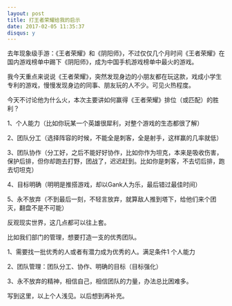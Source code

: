 ```yaml
---
layout: post
title: 打王者荣耀给我的启示
date: 2017-02-05 11:35:37
disqus: y
---
```


去年现象级手游：《王者荣耀》和《阴阳师》，不过仅仅几个月时间《王者荣耀》在国内游戏榜单中踢下《阴阳师》，成为中国手机游戏榜单中最火的游戏。

我今天重点来说说《王者荣耀》，突然发现身边的小朋友都在玩这款，戏成小学生专利的游戏，慢慢发现身边的同事、朋友玩的人不少。可见火热程度。

今天不讨论他为什么火，本次主要讲如何赢得《王者荣耀》排位（或匹配）的胜利？

1、个人能力（比如你玩某一个英雄很犀利，对整个游戏的生态都很了解）

2、团队分工（选择阵容的时候，不能全是刺客，全是射手，这样赢的几率就低）

3、团队协作（分工好，之后不能好好协作，比如你作为坦克，本来是吸收伤害，保护后排，但你却跑去打野，团战了，迟迟赶到。比如你是刺客，不去切后排，跑去切坦克）

4、目标明确（明明是推搭游戏，却以Gank人为乐，最后错过最佳时间）

5、永不放弃（不到最后一刻，不轻言放弃，就算敌人推到塔下，给他们来个团灭，翻盘不是不可能）

反观现实世界，这几点都可以往上套。

比如我们部门的管理，想要打造一支的优秀团队。

1、需要找一批优秀的人或者有潜力成为优秀的人。满足条件1  个人能力

2、团队管理：团队分工、协作、明确的目标（目标强化）

3、永不放弃的精神，相信自己，相信团队的力量，办法总比困难多。

写到这里，以上个人浅见。以后想到再补充。

